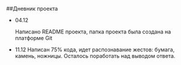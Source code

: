 ##Дневник проекта
- 04.12
    
  Написано README проекта, папка проекта была создана на платформе Git

- 11.12
  Написан 75% кода, идет распознавание жестов: бумага, камень, ножницы. Осталось поработать над выводом ответа.